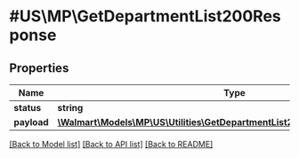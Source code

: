 # #US\MP\GetDepartmentList200Response

## Properties

Name | Type | Description | Notes
------------ | ------------- | ------------- | -------------
**status** | **string** |  | [optional]
**payload** | [**\Walmart\Models\MP\US\Utilities\GetDepartmentList200ResponsePayloadInner[]**](GetDepartmentList200ResponsePayloadInner.md) |  | [optional]


[[Back to Model list]](../) [[Back to API list]](../../Api/US/MP) [[Back to README]](../../README.md)
